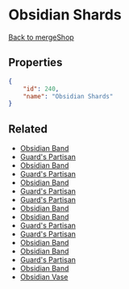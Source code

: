 # Obsidian Shards

<no description available>

[Back to mergeShop](../merge-shops.md)

## Properties

```json
{
    "id": 240,
    "name": "Obsidian Shards"
}
```

## Related

- [Obsidian Band](../items/14502-obsidian-band.md)
- [Guard's Partisan](../items/14509-guard-s-partisan.md)
- [Obsidian Band](../items/14501-obsidian-band.md)
- [Guard's Partisan](../items/14508-guard-s-partisan.md)
- [Obsidian Band](../items/14500-obsidian-band.md)
- [Guard's Partisan](../items/14507-guard-s-partisan.md)
- [Guard's Partisan](../items/14506-guard-s-partisan.md)
- [Obsidian Band](../items/14499-obsidian-band.md)
- [Obsidian Band](../items/14498-obsidian-band.md)
- [Guard's Partisan](../items/14505-guard-s-partisan.md)
- [Guard's Partisan](../items/14504-guard-s-partisan.md)
- [Obsidian Band](../items/14497-obsidian-band.md)
- [Obsidian Band](../items/14496-obsidian-band.md)
- [Guard's Partisan](../items/14503-guard-s-partisan.md)
- [Obsidian Band](../items/14495-obsidian-band.md)
- [Obsidian Vase](../items/14511-obsidian-vase.md)

